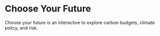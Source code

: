 # Choose Your Future
Choose your future is an interactive to explore carbon
budgets, climate policy, and risk.